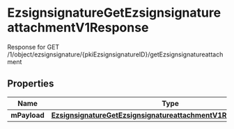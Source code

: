 

# EzsignsignatureGetEzsignsignatureattachmentV1Response

Response for GET /1/object/ezsignsignature/{pkiEzsignsignatureID}/getEzsignsignatureattachment

## Properties

| Name | Type | Description | Notes |
|------------ | ------------- | ------------- | -------------|
|**mPayload** | [**EzsignsignatureGetEzsignsignatureattachmentV1ResponseMPayload**](EzsignsignatureGetEzsignsignatureattachmentV1ResponseMPayload.md) |  |  |



